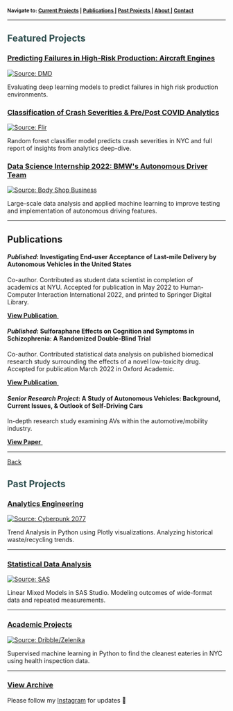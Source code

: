 <sup> <b>Navigate to: <a href="#currentprojects">Current Projects</a> <b>|</b> <a href="#publications">Publications </a><b>|</b> <a href="#pastprojects">Past Projects </a><b>|</b> <a href="https://zenjen-devs.github.io/bio">About </a><b>|</b> <a href="mailto:hello@jenarriaza.com">Contact</a></b>

---

<h2 id="currentprojects" style="color:DarkSlateGray;">Featured Projects</h2>

### [Predicting Failures in High-Risk Production: Aircraft Engines](/predicting_failures)

<p><a href="https://zenjen-devs.github.io/predicting_failures"><img src="https://dmd.solutions/wp-content/uploads/2021/07/Predictive_Maintenance_Deep_Learning.jpg" title="Source: DMD"/></a></p>

Evaluating deep learning models to predict failures in high risk production environments.

### [Classification of Crash Severities & Pre/Post COVID Analytics](/nyc_crash_project)

<p><a href="https://zenjen-devs.github.io/nyc_crash_project"><img src="https://www.flir.com/globalassets/industrial/instruments/public-safety/industrial-safety-hero.jpg" title="Source: Flir"/></a></p>

Random forest classifier model predicts crash severities in NYC and full report of insights from analytics deep-dive.

### [Data Science Internship 2022: BMW's Autonomous Driver Team](/internship2021)

<p><a href="https://zenjen-devs.github.io/internship2021"><img src="images/BMW-Intel.jpg?raw=true" title="Source: Body Shop Business"/></a></p>

Large-scale data analysis and applied machine learning to improve testing and implementation of autonomous driving features.


---

<h2 id="publications">Publications</h2>

#### <i>Published</i>: Investigating End-user Acceptance of Last-mile Delivery by Autonomous Vehicles in the United States

Co-author. Contributed as student data scientist in completion of academics at NYU. Accepted for publication in May 2022 to Human-Computer Interaction International 2022, and printed to Springer Digital Library.

<a href="https://doi.org/10.48550/arXiv.2205.14282"><b>View Publication</b> <img style="vertical-align:middle" src="https://cdn-icons-png.flaticon.com/512/376/376007.png" height="12" width="12"/></a>


#### <i>Published</i>: Sulforaphane Effects on Cognition and Symptoms in Schizophrenia: A Randomized Double-Blind Trial

Co-author. Contributed statistical data analysis on published biomedical research study surrounding the effects of a novel low-toxicity drug. Accepted for publication March 2022 in Oxford Academic.

<a href="https://academic.oup.com/schizbullopen/article/3/1/sgac024/6543894"><b>View Publication</b> <img style="vertical-align:middle" src="https://cdn-icons-png.flaticon.com/512/376/376007.png" height="12" width="12"/></a>

#### <i>Senior Research Project</i>: A Study of Autonomous Vehicles: Background, Current Issues, & Outlook of Self-Driving Cars

In-depth research study examining AVs within the automotive/mobility industry.

<a href="pdfs/JenArriaza_SeniorProject.pdf" class="image fit"><b>View Paper</b> <img style="vertical-align:middle" src="https://cdn-icons-png.flaticon.com/512/376/376007.png" height="12" width="12"/></a>

---
  
<a href="#currentprojects">Back</a>     
  
<h2 id="pastprojects" style="color:DarkSlateGray;">Past Projects</h2>

### [Analytics Engineering](/analytics-python)
<p><a href="https://zenjen-devs.github.io/analytics-python"><img src="images/civilizationfiction.jpg?raw=true" title="Source: Cyberpunk 2077"/></a></p>

Trend Analysis in Python using Plotly visualizations. Analyzing historical waste/recycling trends.
<br>

---
  
### [Statistical Data Analysis](/statisticaldataanalysis)

<p><a href="https://zenjen-devs.github.io/statisticaldataanalysis"><img src="images/dataprofessionals.JPG?raw=true" title="Source: SAS"/></a></p>

Linear Mixed Models in SAS Studio. Modeling outcomes of wide-format data and repeated measurements.
<br>

---

  
### [Academic Projects](/academicprojects)
<p><a href="https://zenjen-devs.github.io/academicprojects"><img src="images/analytics-apple2.png?raw=true" title="Source: Dribble/Zelenika"/></a></p>

Supervised machine learning in Python to find the cleanest eateries in NYC using health inspection data.


---

### [View Archive](/archive)

Please follow my <a href="https://www.instagram.com/zenjen.dev">Instagram</a> for updates 🔮



<!-- Remove above link if you don't want to attibute -->
